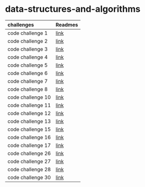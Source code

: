 # data-structures-and-algorithms


|challenges   | Readmes     |
| :---        |    :--   |   
|   code challenge 1   |   [link](./challenges/challenge1/challenge1.md)   |
|   code challenge 2   |   [link](./challenges/challenge2/challenge2.md)   |
|   code challenge 3   |   [link](./challenges/challenge3/challenge3.md)   |
|   code challenge 4   |   [link](./challenges/challenge4/challenge4.md)   |
|   code challenge 5   |   [link](./challenges/link_list/challenge5/linklist/README.md)       |
|   code challenge 6   |   [link](./challenges/link_list/challenge6/linklist/README.md)       |
|   code challenge 7   |   [link](./challenges/link_list/challenge7/linklist/README.md)       |
|   code challenge 8   |   [link](./challenges/link_list/challenge8/linklist/README.md)       |
|   code challenge 10   |   [link](./challenges/stack_and_queue/README.md)       |
|   code challenge 11   |   [link](./challenges/challenge11/README.md)       |
|   code challenge 12   |   [link](./challenges/challenge12/README.md)       |
|   code challenge 13   |   [link](./challenges/challenge13/README.md)       |
|   code challenge 15   |   [link](./challenges/tree/README.md)       |
|   code challenge 16   |   [link](./challenges/max_tree/README.md)       |
|   code challenge 17   |   [link](./challenges/challenge17/README.md)       |
|   code challenge 26   |   [link](./challenges/challenge26/README.md)       |
|   code challenge 27   |   [link](./challenges/challenge27/README.md)       |
|   code challenge 28   |   [link](./challenges/challenge28/README.md)       |
|   code challenge 30   |   [link](./challenges/challenge30/README.md)       |

 